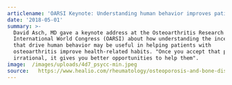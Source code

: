 ```yaml
---
articlename: 'OARSI Keynote: Understanding human behavior improves patient outcomes'
date: '2018-05-01'
summary: >-
  David Asch, MD gave a keynote address at the Osteoarthritis Research Society
  International World Congress (OARSI) about how understanding the incentives
  that drive human behavior may be useful in helping patients with
  osteoarthritis improve health-related habits. "Once you accept that people are
  irrational, it gives you better opportunities to help them".
image:  /images/uploads/4d7_psycc-min.jpeg
source:   https://www.healio.com/rheumatology/osteoporosis-and-bone-disorders/news/online/%7B1e8a4a86-ad8d-4171-8f3d-7eb1716eb060%7D/oarsi-keynote-understanding-human-behavior-improves-patient-outcomes
---
```


